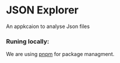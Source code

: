 # JSON Explorer

An appkcaion to analyse Json files

### Runing locally:

We are using [pnpm](https://pnpm.io/) for package managment.
